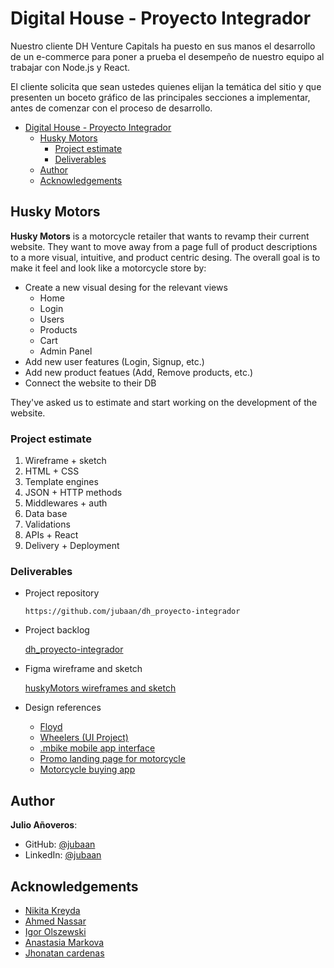# Digital House - Proyecto Integrador

Nuestro cliente DH Venture Capitals ha puesto en sus manos el desarrollo de un e-commerce para poner a prueba el desempeño de nuestro equipo al trabajar con Node.js y React.

El cliente solicita que sean ustedes quienes elijan la temática del sitio
y que presenten un boceto gráfico de las principales secciones a implementar, antes de comenzar con el proceso de desarrollo.

- [Digital House - Proyecto Integrador](#digital-house---proyecto-integrador)
  - [Husky Motors](#husky-motors)
    - [Project estimate](#project-estimate)
    - [Deliverables](#deliverables)
  - [Author](#author)
  - [Acknowledgements](#acknowledgements)

## Husky Motors

**Husky Motors** is a motorcycle retailer that wants to revamp their current website. They want to move away from a page full of product descriptions to a more visual, intuitive, and product centric desing. The overall goal is to make it feel and look like a motorcycle store by:

- Create a new visual desing for the relevant views
  - Home
  - Login
  - Users
  - Products
  - Cart
  - Admin Panel
- Add new user features (Login, Signup, etc.)
- Add new product featues (Add, Remove products, etc.)
- Connect the website to their DB

They've asked us to estimate and start working on the development of the website. 

### Project estimate

1. Wireframe + sketch
2. HTML + CSS
3. Template engines
4. JSON + HTTP methods
5. Middlewares + auth
6. Data base
7. Validations
8. APIs + React
9. Delivery + Deployment

### Deliverables

- Project repository

    ```
    https://github.com/jubaan/dh_proyecto-integrador
    ```

- Project backlog

   [dh_proyecto-integrador](https://github.com/users/jubaan/projects/1/views/1?visibleFields=%5B%22Title%22%2C%22Status%22%2C%22Milestone%22%2C1488678%2C1488695%2C1488891%2C%22Assignees%22%2C%22Labels%22%5D)

- Figma wireframe and sketch

    [huskyMotors wireframes and sketch](https://www.figma.com/file/V0DF5XfrfdrDdF4pCwZyLl/dh_proyecto-integrador?node-id=0%3A1)

- Design references

    - [Floyd](https://www.behance.net/gallery/135126051/FLOYD-CO-E-commerce-redesign?tracking_source=search_projects_recommended%7Cecommerce%20ux%20web%20design)
    - [Wheelers (UI Project)](https://www.behance.net/gallery/131396637/Wheelers-(UI-Project)?tracking_source=search_projects_recommended%7Cecommerce%20ux%20web%20design%20motorcycle)
    - [.mbike mobile app interface](https://www.behance.net/gallery/129897899/mbike-mobile-app-interface?tracking_source=search_projects_recommended%7Cecommerce%20ux%20web%20design%20motorcycle)
    - [Promo landing page for motorcycle](https://www.behance.net/gallery/134483585/Promo-landing-for-motorcycle-promo-sajt-dlja-motocikla?tracking_source=search_projects_recommended%7Cmotorcycle)
    - [Motorcycle buying app](https://www.behance.net/gallery/136112471/Motorcycle-buying-app?tracking_source=search_projects_recommended%7Cmotorcycle)
## Author

**Julio Añoveros**:
- GitHub: [@jubaan](https://github.com/jubaan)
- LinkedIn: [@jubaan](https://linkedin.com/in/jubaan)

## Acknowledgements

- [Nikita Kreyda](https://www.behance.net/leogoggins)
- [Ahmed Nassar](https://www.behance.net/a7mednassar)
- [Igor Olszewski](https://www.behance.net/igorolszewski2)
- [Anastasia Markova](https://www.behance.net/anastasmarkova)
- [Jhonatan cardenas](https://www.behance.net/jhonatan_artist23)